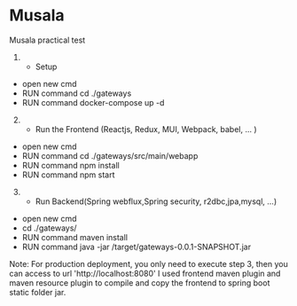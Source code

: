 # Musala
Musala practical test

1) - Setup
 - open new cmd
 - RUN command  cd ./gateways
 - RUN command docker-compose  up -d
2) - Run the Frontend (Reactjs, Redux, MUI, Webpack, babel, ... )
- open new cmd
 - RUN command cd ./gateways/src/main/webapp
- RUN command  npm install
- RUN command  npm start
3) - Run Backend(Spring webflux,Spring security, r2dbc,jpa,mysql, ...)
- open new cmd
 - cd ./gateways/
- RUN command maven install
- RUN command java -jar /target/gateways-0.0.1-SNAPSHOT.jar

Note: For production deployment, you only need to execute step 3, then you can access to url 'http://localhost:8080' 
    I used frontend maven plugin and maven resource plugin to compile and copy the frontend to spring boot static folder jar.
